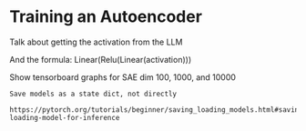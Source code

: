# Training an Autoencoder

Talk about getting the activation from the LLM
  
And the formula: Linear(Relu(Linear(activation)))
  

Show tensorboard graphs for SAE dim 100, 1000, and 10000

```admonish warning
Save models as a state dict, not directly

https://pytorch.org/tutorials/beginner/saving_loading_models.html#saving-loading-model-for-inference
```
